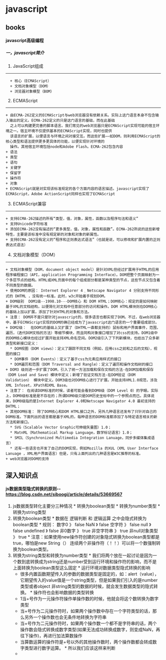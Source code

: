 # javascript
## books
#### javascript高级编程
##### 一，javascript简介
  1. JavaScript组成
  ---
      + 核心（ECMAScript）
      + 文档对象模型（DOM）
      + 浏览器对象模型（BOM）
  2.  ECMAScript 
  ---
    + 由ECMA-262定义的ECMAScript与web浏览器没有依赖关系。实际上这门语言本身不包含输入输出的定义。ECMA-262定义的只是这门语言的基础，而在此基础
      之上可以构建更完善的脚本语言。我们常见的web浏览器只是ECMAScript实现可能的宿主环境之一。宿主环境不仅提供基本的ECMAScript实现，同时也提供
      该语言的扩展，以便语言与环境之间对接交互。而这些扩展——如DOM，则利用ECMAScript的核心类型和语法提供更多更具体的功能，以便实现针对环境的
      操作。其他宿主环境包括node和Adobe Flash。ECMA-262包含内容
    + 语法
    + 类型
    + 语句
    + 关键字
    + 保留字
    + 操作符
    + 对象
    + ECMAScript就是对实现该标准规定的各个方面内容的语言描述。javascript实现了ECMAScript，Adobe ActionScript同样也实现了ECMAScript
  3. ECMAScript兼容
  ---
    + 支持ECMA-262描述的所有“类型，值，对象，属性，函数以及程序句法和语义”
    + 支持Unicode字符标准
    + 添加ECMA-262没有描述的“更多类型，值，对象，属性和函数”。ECMA-262所说的这些新增特性，主要是该标准中没有规定新的对象和对象的新属性。
    + 支持ECMA-262没有定义的“程序和正则表达式语法”（也就是说，可以修改和扩展内置的正则表达式语法）
  4. 文档对象模型（DOM）
  ---
    + 文档对象模型（DOM，document object model）是针对XML但经过扩展用于HTML的应用程序编程接口（API，application Programming InterFace）。DOM把整个页面映射为一个多层节点的结构。HTML或XML页面中的每个组成部分都是某种类型的节点，这些节点又包含着不同类型的数据。
    + 使用DOM的原因： Internet Explorer 4 ֖ Netscape Navigator 4 分别支持不同形式的 DHTML ，没有统一标准。此时，w3c开始着手规划DOM。
    + DOM级别  DOM1级--1998.10---DOM核心 和 DOM HTML；DOM核心：规定的是如何映射基于XML的文档结构，以便简化对文档中任意部分的访问和操作。DOM HTML模块则在DOM核心的基础上加以扩展，添加了针对HTML的对象和方法。
    + 注意： DOM并不是只是针对javascript的，很多语言也都实现了DOM。不过，在web浏览器中，基于ECMAScript实现的DOM的确已经成为了javascript这门语言的一个重要组成部分。
    + DOM2级：  在DOM1的基础上又扩展了（DHTML一直都支持的）鼠标和用户界面事件，范围，遍历，（迭代DOM文档的方法）等细节模块，而且同构对象接口增加了对css的支持。DOM1级中的DOM核心模块也经过扩展开始支持XML命名空间。DOM2级引入了下列新模块，也给出了众多新类型和新接口定义：
      * DOM视图（DOM views）：定义了跟踪不同文档（例如，应用css之前和之后的文档），视图的接口
      * DOM事件（DOM Events）：定义了基于css为元素应用样式的接口
      * DOM遍历和范围（DOM Traversal and Rangle）：定义了遍历和操作文档树的接口
    + DOM3 级则进一步扩展了DOM，引入了统一方法加载和保存文档的方法-在DOM加载和保存（DOM Load and Save）模块中定义；新增了验证文档方法-在DOM验证（DOM Validation） 模块中定义。DOM3级也对DOM核心进行了扩展。开始支持XML1.0规范，涉及XML Infoset，XPath和XML Base。
    + 注意了： 在阅读DOM标准的时候，读者可能会看到DOM0级（DOM Level 0）的字眼。实际上，DOM0级标准是是不存在的；所谓DOM0级只是DOM历史坐标中的一个参照点而已。具体说来，DOM0级指的是Internet Explorer 4.0和Netscape Navigator 4.0 最初支持的DHTML；
    + 其他DOM标准： 除了DOM核心和DOM HTML接口之外，另外几种语言还发布了只针对自己的DOM标准。下面列出的语言都是基于XML的，每种语言的DOM标准都添加了与特定语言相关的新方法和新接口。
      * SVG（Scalable Vector Graphic可伸缩矢量图）1.0；
      * MatnML（Mathematical Markup Language，数学标记语言）1.0；
      * SMIL（Synchronized Multimedia Integration Lanuage，同步多媒体集成语言）
      * 还有一些语言也开发了自己的DOM实现，例如Mozilla 的XUL（XML User Interface Lanuage ，XML用户界面语言）但是，只有上面列出的几种语言是W3C推荐的标准。
    + web浏览器对DOM的支持
    
    
    

## 深入知识点
#### js数据类型隐式转换的原则-- https://blog.csdn.net/siboogi/article/details/53669567
  1. js数据类型转化主要分三种情况
    * 转换为boolean类型
    * 转换为number类型
    * 转换为string类型
  2. 转换为boolean类型
    * 数据在 逻辑判断 和 逻辑运算 之中会隐式转换为boolean类型
    * 规则： 数字0 》 false NaN 》 false 空字符 》 false null 》 false undefined 》 false 非0数字 》 true 非空字符串 》 true 非null对象类型 》 true
    * 注意：如果使用new操作符创建的对象隐式转换为boolean类型都是true，哪怕是new String（） 连续两个非操作符（！！）可以将一个数强制转换为boolean类型。
  3. 转换为string类型和转换为number类型
    * 我们将两个放在一起讨论是因为一个数到底转换成为string还是number受到运行环境和操作符的影响，而不是上面转换为boolean类型这么固定
    * 运行环境对数据类型隐式转换的影响
      * 很多内置函数期望传入的参数的数据类型是固定的，如：alert（value），它期望传入的value值是一个string类型，但是如果我们引入的是number类型或者object
      非string类型的数据的时候，就会发生数据类型的隐式转换。
    * 操作符也会影响数据的类型转换
      * 1当+号作为一元操作符操作单操作数的时候，他就会将这个数转换为数字类型
      * 当+号作为二元操作符时，如果两个操作数中存在一个字符类型的话，那么另外一个操作数也会无条件地转换为字符串
      * 当+号作为二元操作符时，如果两个操作数一个都不是字符串的话，两个操作数会隐式转换成数字类型(如果无法成功转换成数字，则变成NaN，再往下操作)，再进行加法算数操作
      * 当算数运算的操作符是+号以外的其他操作数时，两个操作数都会转成数字类型进行数字运算。
    * 所以我们应该这样来判断
      * 
